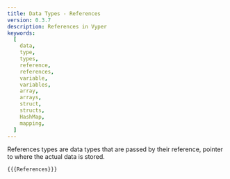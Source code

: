 ```yaml
---
title: Data Types - References
version: 0.3.7
description: References in Vyper
keywords:
  [
    data,
    type,
    types,
    reference,
    references,
    variable,
    variables,
    array,
    arrays,
    struct,
    structs,
    HashMap,
    mapping,
  ]
---
```


References types are data types that are passed by their reference, pointer to where the actual data is stored.

```vyper
{{{References}}}
```
